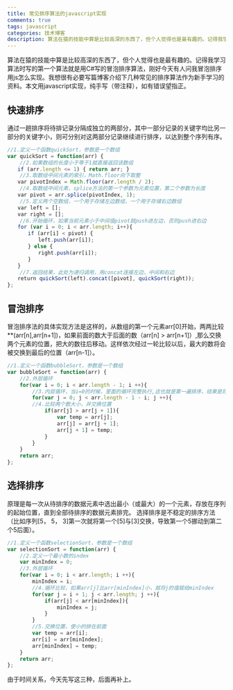 ```yaml
---
title: 常见排序算法的javascript实现
comments: true
tags: javascript
categories: 技术博客
description: 算法在猿的技能中算是比较高深的东西了，但个人觉得也是最有趣的。记得我学习算法时写的第一个算法就是用C#写的冒泡排序算法，刚好今天有人问我冒泡排序用js怎么实现。我想很有必要写篇博客介绍下几种常见的排序算法作为新手学习的资料。
---
```

算法在猿的技能中算是比较高深的东西了，但个人觉得也是最有趣的。记得我学习算法时写的第一个算法就是用C#写的冒泡排序算法，刚好今天有人问我冒泡排序用js怎么实现。我想很有必要写篇博客介绍下几种常见的排序算法作为新手学习的资料。本文用javascript实现，纯手写（带注释），如有错误望指正。
## 快速排序
通过一趟排序将待排记录分隔成独立的两部分，其中一部分记录的关键字均比另一部分的关键字小，则可分别对这两部分记录继续进行排序，以达到整个序列有序。
```javascript
//1.定义一个函数quickSort，参数是一个数组
var quickSort = function(arr) {
	//2.如果数组的长度小于等于1就直接返回该数组
　　if (arr.length <= 1) { return arr; }
	//3.取数组中间元素的索引，Math.floor向下取整
　　var pivotIndex = Math.floor(arr.length / 2);
	//4.取数组中间元素，splice方法的第一个参数为元素位置，第二个参数为长度
　　var pivot = arr.splice(pivotIndex, 1);
	//5.定义两个空数组，一个用于存储左边数组，一个用于存储右边数组
　　var left = [];
　　var right = [];
	//6.开始循环，如果当前元素小于中间值pivot就push进左边，否则push进右边
　　for (var i = 0; i < arr.length; i++){
　　　　if (arr[i] < pivot) {
　　　　　　left.push(arr[i]);
　　　　} else {
　　　　　　right.push(arr[i]);
　　　　}
　　}
	//7.返回结果，此处为递归调用，用concat连接左边，中间和右边
　　return quickSort(left).concat([pivot], quickSort(right));
};
```

## 冒泡排序
冒泡排序法的具体实现方法是这样的，从数组的第一个元素arr[0]开始，两两比较**(arr[n],arr[n+1])，如果前面的数大于后面的数（arr[n] > arr[n+1]）,那么交换两个元素的位置，把大的数往后移动。这样依次经过一轮比较以后，最大的数将会被交换到最后的位置（arr[n-1]）。
```javascript
//1.定义一个函数bubbleSort，参数是一个数组
var bubbleSort = function(arr) {
	//2.外层循环
    for(var i = 0; i < arr.length - 1; i ++){
        //3.内层循环，当i=0的时候，里面的循环完整执行,这也就是第一遍排序，结果是将最大的数排到了最后
        for(var j = 0; j < arr.length - 1 - i; j ++){
        //4.比较两个数大小，并交换位置
            if(arr[j] > arr[j + 1]){
                var temp = arr[j];
                arr[j] = arr[j + 1];
                arr[j + 1] = temp;
            }
        }
    }
	return arr;
};
```

## 选择排序
原理是每一次从待排序的数据元素中选出最小（或最大）的一个元素，存放在序列的起始位置，直到全部待排序的数据元素排完。 选择排序是不稳定的排序方法（比如序列[5， 5， 3]第一次就将第一个[5]与[3]交换，导致第一个5挪动到第二个5后面）。
```javascript
//1.定义一个函数selectionSort，参数是一个数组
var selectionSort = function(arr) {
    //2.定义一个最小数的index
    var minIndex = 0;
    //3.外层循环
    for(var i = 0; i < arr.length; i ++){
        minIndex = i;
        //4.循环比较，如果arr[j]比arr[minIndex]小，就将j的值赋给minIndex
        for(var j = i + 1; j < arr.length; j ++){
            if(arr[j] < arr[minIndex]){
                minIndex = j;
            }
        }
        //5.交换位置，使小的排在前面
        var temp = arr[i];
        arr[i] = arr[minIndex];
        arr[minIndex] = temp;
    }
    return arr;
};
```
由于时间关系，今天先写这三种，后面再补上。




